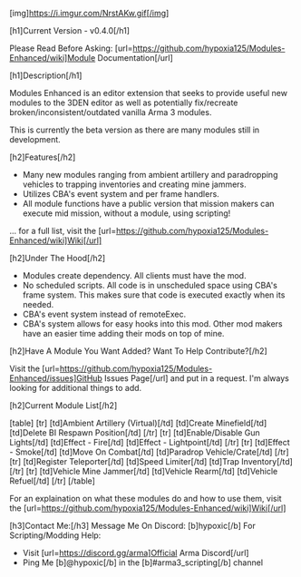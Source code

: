 [img]https://i.imgur.com/NrstAKw.gif[/img]

[h1]Current Version - v0.4.0[/h1]

Please Read Before Asking: [url=https://github.com/hypoxia125/Modules-Enhanced/wiki]Module Documentation[/url]

[h1]Description[/h1]

Modules Enhanced is an editor extension that seeks to provide useful new modules to the 3DEN editor as well as potentially fix/recreate broken/inconsistent/outdated vanilla Arma 3 modules.

This is currently the beta version as there are many modules still in development.

[h2]Features[/h2]
- Many new modules ranging from ambient artillery and paradropping vehicles to trapping inventories and creating mine jammers.
- Utilizes CBA's event system and per frame handlers.
- All module functions have a public version that mission makers can execute mid mission, without a module, using scripting!

... for a full list, visit the [url=https://github.com/hypoxia125/Modules-Enhanced/wiki]Wiki[/url]

[h2]Under The Hood[/h2]
- Modules create dependency. All clients must have the mod.
- No scheduled scripts. All code is in unscheduled space using CBA's frame system. This makes sure that code is executed exactly when its needed.
- CBA's event system instead of remoteExec.
- CBA's system allows for easy hooks into this mod. Other mod makers have an easier time adding their mods on top of mine.

[h2]Have A Module You Want Added? Want To Help Contribute?[/h2]

Visit the [url=https://github.com/hypoxia125/Modules-Enhanced/issues]GitHub Issues Page[/url] and put in a request. I'm always looking for additional things to add.

[h2]Current Module List[/h2]

[table]
    [tr]
        [td]Ambient Artillery (Virtual)[/td]
        [td]Create Minefield[/td]
        [td]Delete BI Respawn Position[/td]
    [/tr]
    [tr]
        [td]Enable/Disable Gun Lights[/td]
        [td]Effect - Fire[/td]
        [td]Effect - Lightpoint[/td]
    [/tr]
    [tr]
        [td]Effect - Smoke[/td]
        [td]Move On Combat[/td]
        [td]Paradrop Vehicle/Crate[/td]
    [/tr]
    [tr]
        [td]Register Teleporter[/td]
        [td]Speed Limiter[/td]
        [td]Trap Inventory[/td]
    [/tr]
    [tr]
        [td]Vehicle Mine Jammer[/td]
        [td]Vehicle Rearm[/td]
        [td]Vehicle Refuel[/td]
    [/tr]
[/table]

For an explaination on what these modules do and how to use them, visit the [url=https://github.com/hypoxia125/Modules-Enhanced/wiki]Wiki[/url]

[h3]Contact Me:[/h3]
Message Me On Discord: [b]hypoxic[/b]
For Scripting/Modding Help:
- Visit [url=https://discord.gg/arma]Official Arma Discord[/url]
- Ping Me [b]@hypoxic[/b] in the [b]#arma3_scripting[/b] channel